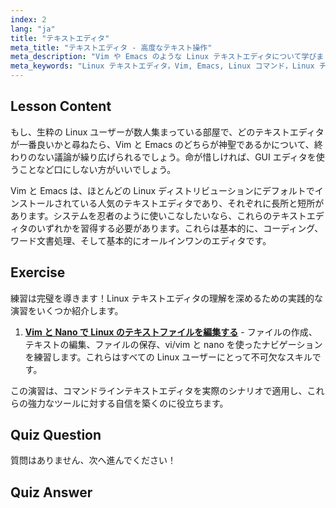 ```yaml
---
index: 2
lang: "ja"
title: "テキストエディタ"
meta_title: "テキストエディタ - 高度なテキスト操作"
meta_description: "Vim や Emacs のような Linux テキストエディタについて学びましょう。システムナビゲーションにおけるそれらの用途と重要性を発見してください。Linux テキストエディタの旅を始めましょう！"
meta_keywords: "Linux テキストエディタ，Vim, Emacs, Linux コマンド，Linux チュートリアル，初心者 Linux, Linux ガイド"
---
```


## Lesson Content

もし、生粋の Linux ユーザーが数人集まっている部屋で、どのテキストエディタが一番良いかと尋ねたら、Vim と Emacs のどちらが神聖であるかについて、終わりのない議論が繰り広げられるでしょう。命が惜しければ、GUI エディタを使うことなど口にしない方がいいでしょう。

Vim と Emacs は、ほとんどの Linux ディストリビューションにデフォルトでインストールされている人気のテキストエディタであり、それぞれに長所と短所があります。システムを忍者のように使いこなしたいなら、これらのテキストエディタのいずれかを習得する必要があります。これらは基本的に、コーディング、ワード文書処理、そして基本的にオールインワンのエディタです。

## Exercise

練習は完璧を導きます！Linux テキストエディタの理解を深めるための実践的な演習をいくつか紹介します。

1. **[Vim と Nano で Linux のテキストファイルを編集する](https://labex.io/ja/labs/comptia-edit-text-files-in-linux-with-vim-and-nano-591076)** - ファイルの作成、テキストの編集、ファイルの保存、vi/vim と nano を使ったナビゲーションを練習します。これらはすべての Linux ユーザーにとって不可欠なスキルです。

この演習は、コマンドラインテキストエディタを実際のシナリオで適用し、これらの強力なツールに対する自信を築くのに役立ちます。

## Quiz Question

質問はありません、次へ進んでください！

## Quiz Answer
